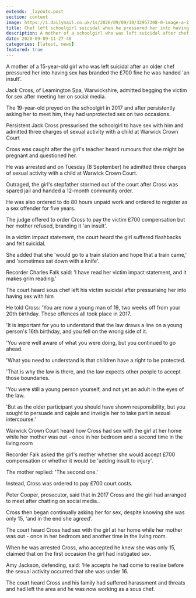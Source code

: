```yaml
---
extends: _layouts.post
section: content
image: https://i.dailymail.co.uk/1s/2020/09/09/10/32957308-0-image-a-2_1599644492220.jpg 
title: Chef left schoolgirl suicidal when he pressured her into having sex 
description: A mother of a schoolgirl who was left suicidal after chef Jack Cross pressured her into having sex has branded the £700 fine he was handed an insult. He admitted begging for sex at Warwick Crown Court. 
date: 2020-09-09-11-27-48 
categories: [latest, news] 
featured: true 
--- 
```

A mother of a 15-year-old girl who was left suicidal after an older chef pressured her into having sex has branded the £700 fine he was handed 'an insult'.

Jack Cross, of Leamington Spa, Warwickshire, admitted begging the victim for sex after meeting her on social media.

The 19-year-old preyed on the schoolgirl in 2017 and after persistently asking her to meet him, they had unprotected sex on two occasions.

Persistent Jack Cross pressurised the schoolgirl to have sex with him and admitted three charges of sexual activity with a child at Warwick Crown Court

Cross was caught after the girl's teacher heard rumours that she might be pregnant and questioned her.

He was arrested and on Tuesday (8 September) he admitted three charges of sexual activity with a child at Warwick Crown Court.

Outraged, the girl's stepfather stormed out of the court after Cross was spared jail and handed a 12-month community order.

He was also ordered to do 80 hours unpaid work and ordered to register as a sex offender for five years.

The judge offered to order Cross to pay the victim £700 compensation but her mother refused, branding it 'an insult'.

In a victim impact statement, the court heard the girl suffered flashbacks and felt suicidal.

She added that she 'would go to a train station and hope that a train came,' and 'sometimes sat down with a knife'.

Recorder Charles Falk said: 'I have read her victim impact statement, and it makes grim reading.'

The court heard sous chef left his victim suicidal after pressurising her into having sex with him 

He told Cross: 'You are now a young man of 19, two weeks off from your 20th birthday. These offences all took place in 2017.

'It is important for you to understand that the law draws a line on a young person's 16th birthday, and you fell on the wrong side of it.

'You were well aware of what you were doing, but you continued to go ahead.

'What you need to understand is that children have a right to be protected.

'That is why the law is there, and the law expects other people to accept those boundaries.

'You were still a young person yourself, and not yet an adult in the eyes of the law.

'But as the older participant you should have shown responsibility, but you sought to persuade and cajole and inveigle her to take part in sexual intercourse.'

Warwick Crown Court heard how Cross had sex with the girl at her home while her mother was out - once in her bedroom and a second time in the living room

Recorder Falk asked the girl's mother whether she would accept £700 compensation or whether it would be 'adding insult to injury'.

The mother replied: 'The second one.'

Instead, Cross was ordered to pay £700 court costs.

Peter Cooper, prosecutor, said that in 2017 Cross and the girl had arranged to meet after chatting on social media..

Cross then began continually asking her for sex, despite knowing she was only 15, 'and in the end she agreed'.

The court heard Cross had sex with the girl at her home while her mother was out - once in her bedroom and another time in the living room.

When he was arrested Cross, who accepted he knew she was only 15, claimed that on the first occasion the girl had instigated sex.

Amy Jackson, defending, said: 'He accepts he had come to realise before the sexual activity occurred that she was under 16. 

The court heard Cross and his family had suffered harassment and threats and had left the area and he was now working as a sous chef.

